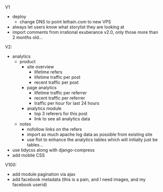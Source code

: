 V1

* deploy
    * change DNS to point lethain.com to new VPS
* always let users know what storylist they are looking at
* import comments from irrational exuberance v2.0, only those more than 2 months old...

V2:

* analytics
  * product
    * site overview
      * lifetime refers
      * lifetime traffic per post
      * recent traffic per post
    * page analytics
      * lifetime traffic per referrer
      * recent traffic per referrer
      * traffic per hour for last 24 hours
    * analytics module
      * top 3 referers for this post
      * link to see all analytics data
  * notes
    * nofollow links on the refers
    * import as much apache log data as possible from existing site
    * use flot to enhance the analytics tables which will initially just be tables...
* use tidycss along with django-compress
* add mobile CSS

V100:
* add module pagination via ajax
* add facebook metadata (this is a pain, and I need images, and my facebook userid)